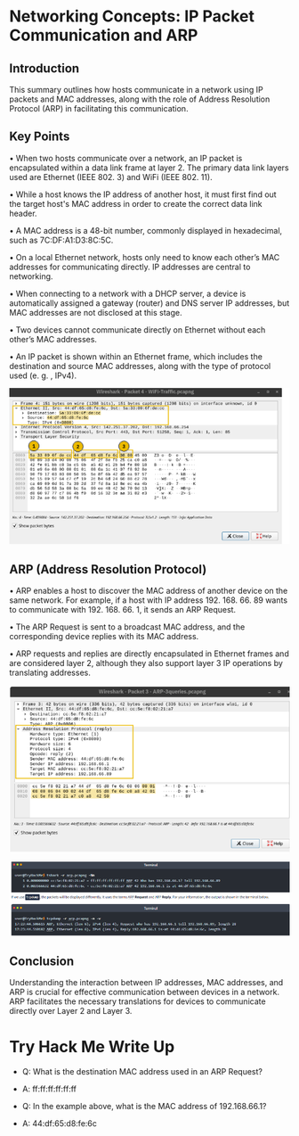 # Networking Concepts: IP Packet Communication and ARP 

## Introduction 
This summary outlines how hosts communicate in a network using IP packets and MAC addresses, along with the role of Address Resolution Protocol (ARP) in facilitating this communication. 

## Key Points 
• When two hosts communicate over a network, an IP packet is encapsulated within a data link frame at layer 2. The primary data link layers used are Ethernet (IEEE 802. 3) and WiFi (IEEE 802. 11). 

• While a host knows the IP address of another host, it must first find out the target host's MAC address in order to create the correct data link header. 

• A MAC address is a 48-bit number, commonly displayed in hexadecimal, such as 7C:DF:A1:D3:8C:5C. 

• On a local Ethernet network, hosts only need to know each other’s MAC addresses for communicating directly. IP addresses are central to networking. 

• When connecting to a network with a DHCP server, a device is automatically assigned a gateway (router) and DNS server IP addresses, but MAC addresses are not disclosed at this stage. 

• Two devices cannot communicate directly on Ethernet without each other’s MAC addresses. 

• An IP packet is shown within an Ethernet frame, which includes the destination and source MAC addresses, along with the type of protocol used (e. g. , IPv4). 

![alt text](image-2.png)

## ARP (Address Resolution Protocol) 
• ARP enables a host to discover the MAC address of another device on the same network. For example, if a host with IP address 192. 168. 66. 89 wants to communicate with 192. 168. 66. 1, it sends an ARP Request. 

• The ARP Request is sent to a broadcast MAC address, and the corresponding device replies with its MAC address. 

• ARP requests and replies are directly encapsulated in Ethernet frames and are considered layer 2, although they also support layer 3 IP operations by translating addresses. 

![alt text](image-1.png)

![alt text](image-3.png)

## Conclusion 
Understanding the interaction between IP addresses, MAC addresses, and ARP is crucial for effective communication between devices in a network. ARP facilitates the necessary translations for devices to communicate directly over Layer 2 and Layer 3.

# Try Hack Me Write Up

- Q: What is the destination MAC address used in an ARP Request?

- A: ff:ff:ff:ff:ff:ff

- Q: In the example above, what is the MAC address of 192.168.66.1?

- A: 44:df:65:d8:fe:6c